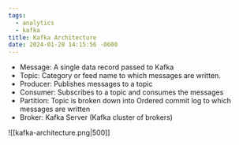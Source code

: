 ```yaml
---
tags:
  - analytics
  - kafka
title: Kafka Architecture
date: 2024-01-28 14:15:56 -0600
---
```


* Message: A single data record passed to Kafka
* Topic: Category or feed name to which messages are written.
* Producer: Publishes messages to a topic
* Consumer: Subscribes to a topic and consumes the messages
* Partition: Topic is broken down into Ordered commit log to which messages are written
* Broker: Kafka Server (Kafka cluster of brokers)

![[kafka-architecture.png|500]]
